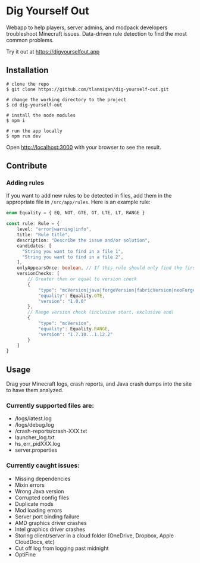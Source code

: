 # Dig Yourself Out
Webapp to help players, server admins, and modpack developers troubleshoot Minecraft issues. Data-driven rule detection to find the most common problems.

Try it out at https://digyourselfout.app

## Installation
```
# clone the repo
$ git clone https://github.com/tlannigan/dig-yourself-out.git

# change the working directory to the project
$ cd dig-yourself-out

# install the node modules
$ npm i

# run the app locally
$ npm run dev
```

Open [http://localhost:3000](http://localhost:3000) with your browser to see the result.

## Contribute

### Adding rules
If you want to add new rules to be detected in files, add them in the appropriate file in `/src/app/rules`. Here is an example rule:

```ts
enum Equality = { EQ, NOT, GTE, GT, LTE, LT, RANGE }

const rule: Rule = {
    level: "error|warning|info",
    title: "Rule title",
    description: "Describe the issue and/or solution",
    candidates: [
      "String you want to find in a file 1",
      "String you want to find in a file 2",
    ],
    onlyAppearsOnce: boolean, // If this rule should only find the first match
    versionChecks: [
        // Greater than or equal to version check
        {
            "type": "mcVersion|java|forgeVersion|fabricVersion|neoForgeVersion",
            "equality": Equality.GTE,
            "version": "1.0.0"
        },
        // Range version check (inclusive start, exclusive end)
        {
            "type": "mcVersion",
            "equality": Equality.RANGE,
            "version": "1.7.10...1.12.2"
        }
    ]
}
```

## Usage
Drag your Minecraft logs, crash reports, and Java crash dumps into the site to have them analyzed.

### Currently supported files are:
- /logs/latest.log
- /logs/debug.log
- /crash-reports/crash-XXX.txt
- launcher_log.txt
- hs_err_pidXXX.log
- server.properties

### Currently caught issues:
- Missing dependencies
- Mixin errors
- Wrong Java version
- Corrupted config files
- Duplicate mods
- Mod loading errors
- Server port binding failure
- AMD graphics driver crashes
- Intel graphics driver crashes
- Storing client/server in a cloud folder (OneDrive, Dropbox, Apple CloudDocs, etc)
- Cut off log from logging past midnight
- OptiFine
